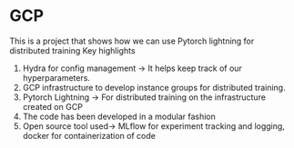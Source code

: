 # GCP

This is a project that shows how we can use Pytorch lightning for distributed training
Key highlights

1. Hydra for config management -> It helps keep track of our hyperparameters.
2. GCP infrastructure to develop instance groups for distributed training.
3. Pytorch Lightning -> For distributed training on the infrastructure created on GCP
4. The code has been developed in a modular fashion
5. Open source tool used-> MLflow for experiment tracking and logging, docker for containerization of code
